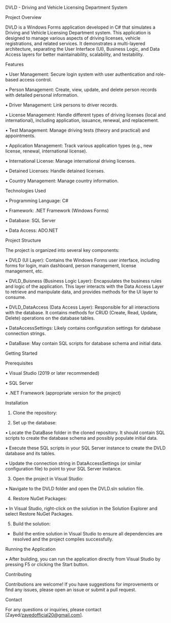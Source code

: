DVLD - Driving and Vehicle Licensing Department System

Project Overview

DVLD is a Windows Forms application developed in C# that simulates a Driving and Vehicle Licensing Department system. This application is designed to manage various aspects of driving licenses,
vehicle registrations, and related services. It demonstrates a multi-layered architecture,
separating the User Interface (UI), Business Logic, and Data Access layers for better maintainability, scalability, and testability.

Features

• User Management: Secure login system with user authentication and role-based access control.

• Person Management: Create, view, update, and delete person records with detailed personal information.

• Driver Management: Link persons to driver records.

• License Management: Handle different types of driving licenses (local and international), including application, issuance, renewal, and replacement.

• Test Management: Manage driving tests (theory and practical) and appointments.

• Application Management: Track various application types (e.g., new license, renewal, international license).

• International License: Manage international driving licenses.

• Detained Licenses: Handle detained licenses.

• Country Management: Manage country information.

Technologies Used

• Programming Language: C#

• Framework: .NET Framework (Windows Forms)

• Database: SQL Server 

• Data Access: ADO.NET

Project Structure

The project is organized into several key components:

• DVLD (UI Layer): Contains the Windows Forms user interface, including forms for login, main dashboard, person management, license management, etc.

• DVLD_Buisness (Business Logic Layer): Encapsulates the business rules and logic of the application. This layer interacts with the Data Access Layer to retrieve and manipulate data, and provides methods for the UI layer to consume.

• DVLD_DataAccess (Data Access Layer): Responsible for all interactions with the database. It contains methods for CRUD (Create, Read, Update, Delete) operations on the database tables.

• DataAccessSettings: Likely contains configuration settings for database connection strings.

• DataBase: May contain SQL scripts for database schema and initial data.

Getting Started

Prerequisites

• Visual Studio (2019 or later recommended)

• SQL Server 

• .NET Framework (appropriate version for the project)

Installation

1. Clone the repository:

2. Set up the database:

• Locate the DataBase folder in the cloned repository. It should contain SQL scripts to create the database schema and possibly populate initial data.

• Execute these SQL scripts in your SQL Server instance to create the DVLD database and its tables.

• Update the connection string in DataAccessSettings (or similar configuration file) to point to your SQL Server instance.



3. Open the project in Visual Studio:

• Navigate to the DVLD folder and open the DVLD.sln solution file.



4. Restore NuGet Packages:

• In Visual Studio, right-click on the solution in the Solution Explorer and select
Restore NuGet Packages.

5.  Build the solution:
*   Build the entire solution in Visual Studio to ensure all dependencies are resolved and the project compiles successfully.

Running the Application

•
After building, you can run the application directly from Visual Studio by pressing F5 or clicking the Start button.

Contributing

Contributions are welcome! If you have suggestions for improvements or find any issues, please open an issue or submit a pull request.



Contact

For any questions or inquiries, please contact [Zayed/zayedofficial20@gmail.com].

